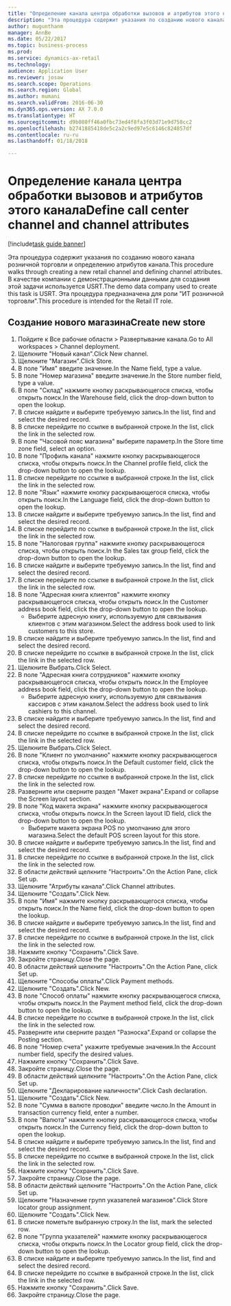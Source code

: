 ```yaml
--- 
title: "Определение канала центра обработки вызовов и атрибутов этого канала"
description: "Эта процедура содержит указания по созданию нового канала розничной торговли и определению атрибутов канала."
author: mugunthanm
manager: AnnBe
ms.date: 05/22/2017
ms.topic: business-process
ms.prod: 
ms.service: dynamics-ax-retail
ms.technology: 
audience: Application User
ms.reviewer: josaw
ms.search.scope: Operations
ms.search.region: Global
ms.author: mumani
ms.search.validFrom: 2016-06-30
ms.dyn365.ops.version: AX 7.0.0
ms.translationtype: HT
ms.sourcegitcommit: d9b080ff46a0fbc73ed4f8fa3f03d71e9d758cc2
ms.openlocfilehash: b2741885418de5c2a2c9ed97e5c6146c824857df
ms.contentlocale: ru-ru
ms.lasthandoff: 01/18/2018

---
```

# <a name="define-call-center-channel-and-channel-attributes"></a><span data-ttu-id="1dc7e-103">Определение канала центра обработки вызовов и атрибутов этого канала</span><span class="sxs-lookup"><span data-stu-id="1dc7e-103">Define call center channel and channel attributes</span></span>

[!include[task guide banner](../includes/task-guide-banner.md)]

<span data-ttu-id="1dc7e-104">Эта процедура содержит указания по созданию нового канала розничной торговли и определению атрибутов канала.</span><span class="sxs-lookup"><span data-stu-id="1dc7e-104">This procedure walks through creating a new retail channel and defining channel attributes.</span></span> <span data-ttu-id="1dc7e-105">В качестве компании с демонстрационными данными для создания этой задачи используется USRT.</span><span class="sxs-lookup"><span data-stu-id="1dc7e-105">The demo data company used to create this task is USRT.</span></span> <span data-ttu-id="1dc7e-106">Эта процедура предназначена для роли "ИТ розничной торговли".</span><span class="sxs-lookup"><span data-stu-id="1dc7e-106">This procedure is intended for the Retail IT role.</span></span>


## <a name="create-new-store"></a><span data-ttu-id="1dc7e-107">Создание нового магазина</span><span class="sxs-lookup"><span data-stu-id="1dc7e-107">Create new store</span></span>
1. <span data-ttu-id="1dc7e-108">Пойдите к Все рабочие области > Развертывание канала.</span><span class="sxs-lookup"><span data-stu-id="1dc7e-108">Go to All workspaces > Channel deployment.</span></span>
2. <span data-ttu-id="1dc7e-109">Щелкните "Новый канал".</span><span class="sxs-lookup"><span data-stu-id="1dc7e-109">Click New channel.</span></span>
3. <span data-ttu-id="1dc7e-110">Щелкните "Магазин".</span><span class="sxs-lookup"><span data-stu-id="1dc7e-110">Click Store.</span></span>
4. <span data-ttu-id="1dc7e-111">В поле "Имя" введите значение.</span><span class="sxs-lookup"><span data-stu-id="1dc7e-111">In the Name field, type a value.</span></span>
5. <span data-ttu-id="1dc7e-112">В поле "Номер магазина" введите значение.</span><span class="sxs-lookup"><span data-stu-id="1dc7e-112">In the Store number field, type a value.</span></span>
6. <span data-ttu-id="1dc7e-113">В поле "Склад" нажмите кнопку раскрывающегося списка, чтобы открыть поиск.</span><span class="sxs-lookup"><span data-stu-id="1dc7e-113">In the Warehouse field, click the drop-down button to open the lookup.</span></span>
7. <span data-ttu-id="1dc7e-114">В списке найдите и выберите требуемую запись.</span><span class="sxs-lookup"><span data-stu-id="1dc7e-114">In the list, find and select the desired record.</span></span>
8. <span data-ttu-id="1dc7e-115">В списке перейдите по ссылке в выбранной строке.</span><span class="sxs-lookup"><span data-stu-id="1dc7e-115">In the list, click the link in the selected row.</span></span>
9. <span data-ttu-id="1dc7e-116">В поле "Часовой пояс магазина" выберите параметр.</span><span class="sxs-lookup"><span data-stu-id="1dc7e-116">In the Store time zone field, select an option.</span></span>
10. <span data-ttu-id="1dc7e-117">В поле "Профиль канала" нажмите кнопку раскрывающегося списка, чтобы открыть поиск.</span><span class="sxs-lookup"><span data-stu-id="1dc7e-117">In the Channel profile field, click the drop-down button to open the lookup.</span></span>
11. <span data-ttu-id="1dc7e-118">В списке перейдите по ссылке в выбранной строке.</span><span class="sxs-lookup"><span data-stu-id="1dc7e-118">In the list, click the link in the selected row.</span></span>
12. <span data-ttu-id="1dc7e-119">В поле "Язык" нажмите кнопку раскрывающегося списка, чтобы открыть поиск.</span><span class="sxs-lookup"><span data-stu-id="1dc7e-119">In the Language field, click the drop-down button to open the lookup.</span></span>
13. <span data-ttu-id="1dc7e-120">В списке найдите и выберите требуемую запись.</span><span class="sxs-lookup"><span data-stu-id="1dc7e-120">In the list, find and select the desired record.</span></span>
14. <span data-ttu-id="1dc7e-121">В списке перейдите по ссылке в выбранной строке.</span><span class="sxs-lookup"><span data-stu-id="1dc7e-121">In the list, click the link in the selected row.</span></span>
15. <span data-ttu-id="1dc7e-122">В поле "Налоговая группа" нажмите кнопку раскрывающегося списка, чтобы открыть поиск.</span><span class="sxs-lookup"><span data-stu-id="1dc7e-122">In the Sales tax group field, click the drop-down button to open the lookup.</span></span>
16. <span data-ttu-id="1dc7e-123">В списке найдите и выберите требуемую запись.</span><span class="sxs-lookup"><span data-stu-id="1dc7e-123">In the list, find and select the desired record.</span></span>
17. <span data-ttu-id="1dc7e-124">В списке перейдите по ссылке в выбранной строке.</span><span class="sxs-lookup"><span data-stu-id="1dc7e-124">In the list, click the link in the selected row.</span></span>
18. <span data-ttu-id="1dc7e-125">В поле "Адресная книга клиентов" нажмите кнопку раскрывающегося списка, чтобы открыть поиск.</span><span class="sxs-lookup"><span data-stu-id="1dc7e-125">In the Customer address book field, click the drop-down button to open the lookup.</span></span>
    * <span data-ttu-id="1dc7e-126">Выберите адресную книгу, используемую для связывания клиентов с этим магазином.</span><span class="sxs-lookup"><span data-stu-id="1dc7e-126">Select the address book used to link customers to this store.</span></span>  
19. <span data-ttu-id="1dc7e-127">В списке найдите и выберите требуемую запись.</span><span class="sxs-lookup"><span data-stu-id="1dc7e-127">In the list, find and select the desired record.</span></span>
20. <span data-ttu-id="1dc7e-128">В списке перейдите по ссылке в выбранной строке.</span><span class="sxs-lookup"><span data-stu-id="1dc7e-128">In the list, click the link in the selected row.</span></span>
21. <span data-ttu-id="1dc7e-129">Щелкните Выбрать.</span><span class="sxs-lookup"><span data-stu-id="1dc7e-129">Click Select.</span></span>
22. <span data-ttu-id="1dc7e-130">В поле "Адресная книга сотрудников" нажмите кнопку раскрывающегося списка, чтобы открыть поиск.</span><span class="sxs-lookup"><span data-stu-id="1dc7e-130">In the Employee address book field, click the drop-down button to open the lookup.</span></span>
    * <span data-ttu-id="1dc7e-131">Выберите адресную книгу, используемую для связывания кассиров с этим каналом.</span><span class="sxs-lookup"><span data-stu-id="1dc7e-131">Select the address book used to link cashiers to this channel.</span></span>  
23. <span data-ttu-id="1dc7e-132">В списке найдите и выберите требуемую запись.</span><span class="sxs-lookup"><span data-stu-id="1dc7e-132">In the list, find and select the desired record.</span></span>
24. <span data-ttu-id="1dc7e-133">В списке перейдите по ссылке в выбранной строке.</span><span class="sxs-lookup"><span data-stu-id="1dc7e-133">In the list, click the link in the selected row.</span></span>
25. <span data-ttu-id="1dc7e-134">Щелкните Выбрать.</span><span class="sxs-lookup"><span data-stu-id="1dc7e-134">Click Select.</span></span>
26. <span data-ttu-id="1dc7e-135">В поле "Клиент по умолчанию" нажмите кнопку раскрывающегося списка, чтобы открыть поиск.</span><span class="sxs-lookup"><span data-stu-id="1dc7e-135">In the Default customer field, click the drop-down button to open the lookup.</span></span>
27. <span data-ttu-id="1dc7e-136">В списке перейдите по ссылке в выбранной строке.</span><span class="sxs-lookup"><span data-stu-id="1dc7e-136">In the list, click the link in the selected row.</span></span>
28. <span data-ttu-id="1dc7e-137">Разверните или сверните раздел "Макет экрана".</span><span class="sxs-lookup"><span data-stu-id="1dc7e-137">Expand or collapse the Screen layout section.</span></span>
29. <span data-ttu-id="1dc7e-138">В поле "Код макета экрана" нажмите кнопку раскрывающегося списка, чтобы открыть поиск.</span><span class="sxs-lookup"><span data-stu-id="1dc7e-138">In the Screen layout ID field, click the drop-down button to open the lookup.</span></span>
    * <span data-ttu-id="1dc7e-139">Выберите макета экрана POS по умолчанию для этого магазина.</span><span class="sxs-lookup"><span data-stu-id="1dc7e-139">Select the default POS screen layout for this store.</span></span>  
30. <span data-ttu-id="1dc7e-140">В списке найдите и выберите требуемую запись.</span><span class="sxs-lookup"><span data-stu-id="1dc7e-140">In the list, find and select the desired record.</span></span>
31. <span data-ttu-id="1dc7e-141">В списке перейдите по ссылке в выбранной строке.</span><span class="sxs-lookup"><span data-stu-id="1dc7e-141">In the list, click the link in the selected row.</span></span>
32. <span data-ttu-id="1dc7e-142">В области действий щелкните "Настроить".</span><span class="sxs-lookup"><span data-stu-id="1dc7e-142">On the Action Pane, click Set up.</span></span>
33. <span data-ttu-id="1dc7e-143">Щелкните "Атрибуты канала".</span><span class="sxs-lookup"><span data-stu-id="1dc7e-143">Click Channel attributes.</span></span>
34. <span data-ttu-id="1dc7e-144">Щелкните "Создать".</span><span class="sxs-lookup"><span data-stu-id="1dc7e-144">Click New.</span></span>
35. <span data-ttu-id="1dc7e-145">В поле "Имя" нажмите кнопку раскрывающегося списка, чтобы открыть поиск.</span><span class="sxs-lookup"><span data-stu-id="1dc7e-145">In the Name field, click the drop-down button to open the lookup.</span></span>
36. <span data-ttu-id="1dc7e-146">В списке найдите и выберите требуемую запись.</span><span class="sxs-lookup"><span data-stu-id="1dc7e-146">In the list, find and select the desired record.</span></span>
37. <span data-ttu-id="1dc7e-147">В списке перейдите по ссылке в выбранной строке.</span><span class="sxs-lookup"><span data-stu-id="1dc7e-147">In the list, click the link in the selected row.</span></span>
38. <span data-ttu-id="1dc7e-148">Нажмите кнопку "Сохранить".</span><span class="sxs-lookup"><span data-stu-id="1dc7e-148">Click Save.</span></span>
39. <span data-ttu-id="1dc7e-149">Закройте страницу.</span><span class="sxs-lookup"><span data-stu-id="1dc7e-149">Close the page.</span></span>
40. <span data-ttu-id="1dc7e-150">В области действий щелкните "Настроить".</span><span class="sxs-lookup"><span data-stu-id="1dc7e-150">On the Action Pane, click Set up.</span></span>
41. <span data-ttu-id="1dc7e-151">Щелкните "Способы оплаты".</span><span class="sxs-lookup"><span data-stu-id="1dc7e-151">Click Payment methods.</span></span>
42. <span data-ttu-id="1dc7e-152">Щелкните "Создать".</span><span class="sxs-lookup"><span data-stu-id="1dc7e-152">Click New.</span></span>
43. <span data-ttu-id="1dc7e-153">В поле "Способ оплаты" нажмите кнопку раскрывающегося списка, чтобы открыть поиск.</span><span class="sxs-lookup"><span data-stu-id="1dc7e-153">In the Payment method field, click the drop-down button to open the lookup.</span></span>
44. <span data-ttu-id="1dc7e-154">В списке перейдите по ссылке в выбранной строке.</span><span class="sxs-lookup"><span data-stu-id="1dc7e-154">In the list, click the link in the selected row.</span></span>
45. <span data-ttu-id="1dc7e-155">Разверните или сверните раздел "Разноска".</span><span class="sxs-lookup"><span data-stu-id="1dc7e-155">Expand or collapse the Posting section.</span></span>
46. <span data-ttu-id="1dc7e-156">В поле "Номер счета" укажите требуемые значения.</span><span class="sxs-lookup"><span data-stu-id="1dc7e-156">In the Account number field, specify the desired values.</span></span>
47. <span data-ttu-id="1dc7e-157">Нажмите кнопку "Сохранить".</span><span class="sxs-lookup"><span data-stu-id="1dc7e-157">Click Save.</span></span>
48. <span data-ttu-id="1dc7e-158">Закройте страницу.</span><span class="sxs-lookup"><span data-stu-id="1dc7e-158">Close the page.</span></span>
49. <span data-ttu-id="1dc7e-159">В области действий щелкните "Настроить".</span><span class="sxs-lookup"><span data-stu-id="1dc7e-159">On the Action Pane, click Set up.</span></span>
50. <span data-ttu-id="1dc7e-160">Щелкните "Декларирование наличности".</span><span class="sxs-lookup"><span data-stu-id="1dc7e-160">Click Cash declaration.</span></span>
51. <span data-ttu-id="1dc7e-161">Щелкните "Создать".</span><span class="sxs-lookup"><span data-stu-id="1dc7e-161">Click New.</span></span>
52. <span data-ttu-id="1dc7e-162">В поле "Сумма в валюте проводки" введите число.</span><span class="sxs-lookup"><span data-stu-id="1dc7e-162">In the Amount in transaction currency field, enter a number.</span></span>
53. <span data-ttu-id="1dc7e-163">В поле "Валюта" нажмите кнопку раскрывающегося списка, чтобы открыть поиск.</span><span class="sxs-lookup"><span data-stu-id="1dc7e-163">In the Currency field, click the drop-down button to open the lookup.</span></span>
54. <span data-ttu-id="1dc7e-164">В списке найдите и выберите требуемую запись.</span><span class="sxs-lookup"><span data-stu-id="1dc7e-164">In the list, find and select the desired record.</span></span>
55. <span data-ttu-id="1dc7e-165">В списке перейдите по ссылке в выбранной строке.</span><span class="sxs-lookup"><span data-stu-id="1dc7e-165">In the list, click the link in the selected row.</span></span>
56. <span data-ttu-id="1dc7e-166">Нажмите кнопку "Сохранить".</span><span class="sxs-lookup"><span data-stu-id="1dc7e-166">Click Save.</span></span>
57. <span data-ttu-id="1dc7e-167">Закройте страницу.</span><span class="sxs-lookup"><span data-stu-id="1dc7e-167">Close the page.</span></span>
58. <span data-ttu-id="1dc7e-168">В области действий щелкните "Настроить".</span><span class="sxs-lookup"><span data-stu-id="1dc7e-168">On the Action Pane, click Set up.</span></span>
59. <span data-ttu-id="1dc7e-169">Щелкните "Назначение групп указателей магазинов".</span><span class="sxs-lookup"><span data-stu-id="1dc7e-169">Click Store locator group assignment.</span></span>
60. <span data-ttu-id="1dc7e-170">Щелкните "Создать".</span><span class="sxs-lookup"><span data-stu-id="1dc7e-170">Click New.</span></span>
61. <span data-ttu-id="1dc7e-171">В списке пометьте выбранную строку.</span><span class="sxs-lookup"><span data-stu-id="1dc7e-171">In the list, mark the selected row.</span></span>
62. <span data-ttu-id="1dc7e-172">В поле "Группа указателей" нажмите кнопку раскрывающегося списка, чтобы открыть поиск.</span><span class="sxs-lookup"><span data-stu-id="1dc7e-172">In the Locator group field, click the drop-down button to open the lookup.</span></span>
63. <span data-ttu-id="1dc7e-173">В списке найдите и выберите требуемую запись.</span><span class="sxs-lookup"><span data-stu-id="1dc7e-173">In the list, find and select the desired record.</span></span>
64. <span data-ttu-id="1dc7e-174">В списке перейдите по ссылке в выбранной строке.</span><span class="sxs-lookup"><span data-stu-id="1dc7e-174">In the list, click the link in the selected row.</span></span>
65. <span data-ttu-id="1dc7e-175">Нажмите кнопку "Сохранить".</span><span class="sxs-lookup"><span data-stu-id="1dc7e-175">Click Save.</span></span>
66. <span data-ttu-id="1dc7e-176">Закройте страницу.</span><span class="sxs-lookup"><span data-stu-id="1dc7e-176">Close the page.</span></span>


